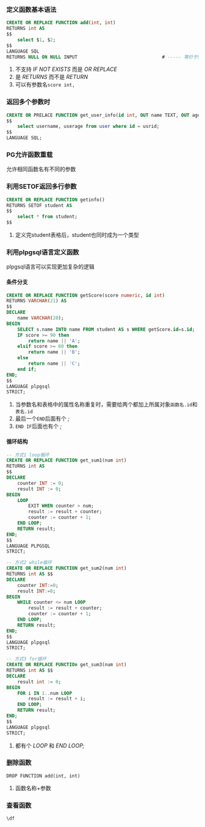 ### 定义函数基本语法
```sql
CREATE OR REPLACE FUNCTION add(int, int)
RETURNS int AS
$$
	select $1, $2;
$$
LANGUAGE SQL
RETURNS NULL ON NULL INPUT                               # ----- 等价于STRICT;
```
1. 不支持 _IF NOT EXISTS_ 而是 _OR REPLACE_
2. 是 _RETURNS_ 而不是 _RETURN_
3. 可以有参数名`score int, `

### 返回多个参数时

```sql
CREATE OR PRELACE FUNCTION get_user_info(id int, OUT name TEXT, OUT age INT) AS
$$
	select username, userage from user where id = usrid;
$$
LANGUAGE SQL;
```

### PG允许函数重载
允许相同函数名有不同的参数 

### 利用SETOF返回多行参数
```sql
CREATE OR REPLACE FUNCTION getinfo()
RETURNS SETOF student AS
$$
	select * from student;
$$
```
1. 定义完student表格后，student也同时成为一个类型

### 利用plpgsql语言定义函数
plpgsql语言可以实现更加复杂的逻辑
#### 条件分支
```sql
CREATE OR REPLACE FUNCTION getScore(score numeric, id int)
RETURNS VARCHAR(21) AS 
$$
DECLARE
    name VARCHAR(20);
BEGIN
    SELECT s.name INTO name FROM student AS s WHERE getScore.id=s.id;
    IF score >= 90 then
        return name || 'A';
    elsif score >= 60 then
        return name || 'B';
    else
        return name || 'C';
    end if;
END;
$$
LANGUAGE plpgsql
STRICT;
```
1. 当参数名和表格中的属性名称重复时，需要给两个都加上所属对象`函数名.id`和`表名.id`
2. 最后一个`END`后面有个 _;_
3. `END IF`后面也有个 _;_

#### 循环结构
```sql
-- 方式1 loop循环
CREATE OR REPLACE FUNCTION get_sum1(num int)
RETURNS int AS
$$
DECLARE
    counter INT := 0;
    result INT := 0;
BEGIN
    LOOP
        EXIT WHEN counter > num;
        result := result + counter;
        counter := counter + 1;
    END LOOP;
    RETURN result;
END;
$$
LANGUAGE PLPGSQL
STRICT;

-- 方式2 while循环
CREATE OR REPLACE FUNCTION get_sum2(num int)
RETURNS int AS $$
DECLARE
    counter INT:=0;
    result INT:=0;
BEGIN
    WHILE counter <= num LOOP
        result := result + counter;
        counter := counter + 1;
    END LOOP;
    RETURN result;
END;
$$
LANGUAGE plpgsql
STRICT;

-- 方式3 for循环
CREATE OR REPLACE FUNCTIOn get_sum3(num int)
RETURNS int AS $$
DECLARE
    result int := 0;
BEGIN
    FOR i IN 1..num LOOP
        result := result + i;
    END LOOP;
    RETURN result;
END;
$$
LANGUAGE plpgsql
STRICT;

```
1. 都有个 _LOOP_ 和 _END LOOP;_ 

### 删除函数
```
DROP FUNCTION add(int, int)
```
1. 函数名称+参数

### 查看函数
```
\df
```


